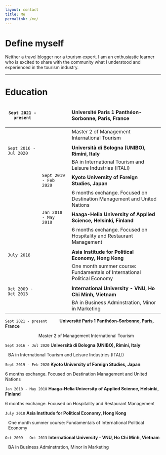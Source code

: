 ```yaml
---
layout: contact
title: Me
permalink: /me/
---
```


# Define myself

Neither a travel blogger nor a tourism expert. 
I am an enthusiastic learner who is excited to share with the community what I understood and experienced in the tourism industry.

---

# Education

<style>
td, th {
   border: none!important;
}
</style>

| `Sept 2021 - present` |  | <p style="text-align:left;"><strong> Université Paris 1 Panthéon-Sorbonne, Paris, France </strong> |
|--|--|--|
|  |   | Master 2 of Management International Tourism |
| | | |
| `Sept 2016 - Jul 2020`  |  | <strong> Università di Bologna (UNIBO), Rimini, Italy </strong> |
|  |   | BA in International Tourism and Leisure Industries (ITALI) |
|  | `Sept 2019 - Feb 2020` |   <strong> Kyoto University of Foreign Studies, Japan </strong> |
|  |  |    6 months exchange. Focused on Destination Management and United Nations |
|  | `Jan 2018 - May 2018` |   <strong> Haaga-Helia University of Applied Science, Helsinki, Finland </strong> |
|  |  |    6 months exchange. Focused on Hospitality and Restaurant Management |
| | | |
| `July 2018` |   | <strong> Asia Institude for Political Economy, Hong Kong </strong> |
|  |  | One month summer course: Fundamentals of International Political Economy |
| | | |
| `Oct 2009 - Oct 2013` |   | <strong> International University - VNU, Ho Chi Minh, Vietnam </strong> |
|  |  |  BA in Business Adminstration, Minor in Marketing |

  
`Sept 2021 - present` &emsp; &emsp; <strong> Université Paris 1 Panthéon-Sorbonne, Paris, France </strong> 
<p> &emsp; &emsp; &emsp; &emsp; &emsp; &emsp; Master 2 of Management International Tourism </p>


`Sept 2016 - Jul 2020`  <strong> Università di Bologna (UNIBO), Rimini, Italy </strong> 
<p style="margin-left: 10px;"> BA in International Tourism and Leisure Industries (ITALI) </p>

`Sept 2019 - Feb 2020` <strong> Kyoto University of Foreign Studies, Japan </strong> 
<p> 6 months exchange. Focused on Destination Management and United Nations </p>

`Jan 2018 - May 2018` <strong> Haaga-Helia University of Applied Science, Helsinki, Finland </strong> 
<p> 6 months exchange. Focused on Hospitality and Restaurant Management </p>


`July 2018` <strong> Asia Institude for Political Economy, Hong Kong </strong> 
<p style="margin-left: 10px;"> One month summer course: Fundamentals of International Political Economy </p>


`Oct 2009 - Oct 2013` <strong> International University - VNU, Ho Chi Minh, Vietnam </strong> 
<p style="margin-left: 10px;"> BA in Business Adminstration, Minor in Marketing </p>
